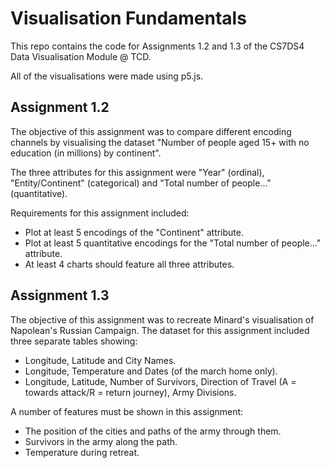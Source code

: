 # Visualisation Fundamentals

This repo contains the code for Assignments 1.2 and 1.3 of the CS7DS4 Data Visualisation Module @ TCD.

All of the visualisations were made using p5.js.

## Assignment 1.2

The objective of this assignment was to compare different encoding channels by visualising the dataset "Number of people aged 15+ with no education (in millions) by continent".

The three attributes for this assignment were "Year" (ordinal), "Entity/Continent" (categorical) and "Total number of people..." (quantitative).

Requirements for this assignment included:
- Plot at least 5 encodings of the "Continent" attribute.
- Plot at least 5 quantitative encodings for the "Total number of people..." attribute.
- At least 4 charts should feature all three attributes.

## Assignment 1.3

The objective of this assignment was to recreate Minard's visualisation of Napolean's Russian Campaign. The dataset for this assignment included three separate tables showing:
- Longitude, Latitude and City Names.
- Longitude, Temperature and Dates (of the march home only).
- Longitude, Latitude, Number of Survivors, Direction of Travel (A = towards attack/R = return journey), Army Divisions.

A number of features must be shown in this assignment:
- The position of the cities and paths of the army through them.
- Survivors in the army along the path.
- Temperature during retreat. 
